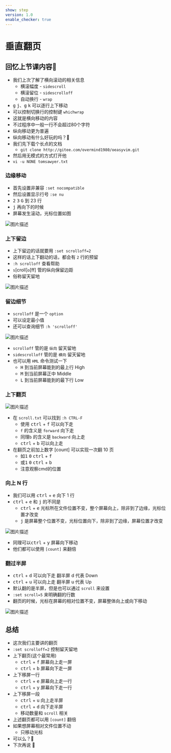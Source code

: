 ```yaml
---
show: step
version: 1.0
enable_checker: true
---
```


# 垂直翻页

## 回忆上节课内容🤔

- 我们上次了解了横向滚动的相关信息
	- 横滚幅度 - `sidescroll`
	- 横滚留位 - `sidescrolloff`
	- 自动换行 - `wrap`
- <kbd>g</kbd> <kbd>j</kbd>、<kbd>g</kbd> <kbd>k</kbd> 可以逐行上下移动
- 可以控制切换行的控制键 `whichwrap`
- 这就是横向移动的内容
- 不过程序中一般一行不会超过80个字符
- 纵向移动更为普遍
- 纵向移动有什么好玩的吗？🤔
- 我们先下载个长点的文档
  - `git clone http://gitee.com/overmind1980/oeasyvim.git`
- 然后用无模式的方式打开他
- `vi -u NONE tomsawyer.txt`

### 边缘移动

- 首先设置非兼容 `:set nocompatible`
- 然后设置显示行号 `:se nu`
-  <kbd>2</kbd> <kbd>3</kbd> <kbd>G</kbd> 到 23 行
- <kbd>j</kbd> 再向下的时候
- 屏幕发生滚动，光标位置如图

![图片描述](https://doc.shiyanlou.com/courses/uid1190679-20201001-1601560524243)

### 上下留边

- 上下留边的话就要用 `:set scrolloff=2`
- 这样的话上下翻动的话，都会有 `2` 行的预留
- `:h scrolloff` 查看帮助
- `s`[croll]`o`[ff] 管的纵向保留边距
- 俗称留天留地

![图片描述](https://doc.shiyanlou.com/courses/uid1190679-20201001-1601560942872)

### 留边细节

- `scrolloff` 是一个 `option`
- 可以设定最小值
- 还可以查询细节 `:h 'scrolloff'`

![图片描述](https://doc.shiyanlou.com/courses/uid1190679-20210709-1625794746424)

- `scrolloff` 管的是 `纵向` 留天留地
- `sidescrolloff` 管的是 `横向` 留天留地
- 也可以用 `HML` 命令测试一下
	- <kbd>H</kbd> 到当前屏幕能到的最上行 High
	- <kbd>M</kbd> 到当前屏幕正中 Middle
	- <kbd>L</kbd> 到当前屏幕能到的最下行 Low
 
### 上下翻页

![图片描述](https://doc.shiyanlou.com/courses/uid1190679-20201002-1601631356061)

- 在 `scroll.txt` 可以找到 `:h CTRL-F`
	- 使用 <kbd>ctrl</kbd> + <kbd>f</kbd> 可以向下走
	- `f` 的含义是 `forward` 向下走
	- 同理`b` 的含义是 `backward` 向上走
	- <kbd>ctrl</kbd> + <kbd>b</kbd> 可以向上走
- 在翻页之前加上数字 [count] 可以实现一次翻 10 页
	- 如<kbd>1</kbd> <kbd>0</kbd> <kbd>ctrl</kbd> + <kbd>f</kbd>
	- 或<kbd>1</kbd> <kbd>0</kbd> <kbd>ctrl</kbd> + <kbd>b</kbd>
	- 注意观察cmd的位置

### 向上 N 行

- 我们可以用 <kbd>ctrl</kbd> + <kbd>e</kbd> 向下 1 行
- <kbd>ctrl</kbd> + <kbd>e</kbd> 和 <kbd>j</kbd> 的不同是
  - <kbd>ctrl</kbd> + <kbd>e</kbd> 光标所在文件位置不变，整个屏幕向上，除非到了边缘，光标位置才改变
  - <kbd>j</kbd> 是屏幕整个位置不变，光标位置向下，除非到了边缘，屏幕位置才改变

![图片描述](https://doc.shiyanlou.com/courses/uid1190679-20201002-1601631968782)

- 同理可以<kbd>ctrl</kbd> + <kbd>y</kbd> 屏幕向下移动
- 他们都可以使用 `[count]` 来翻倍

### 翻过半屏

- <kbd>ctrl</kbd> + <kbd>d</kbd> 可以向下走 翻半屏 d 代表 Down
- <kbd>ctrl</kbd> + <kbd>u</kbd> 可以向上走 翻半屏 u 代表 Up
- 默认翻的是半屏，但是也可以通过 `scroll` 来设置
- `:set scroll=5` 来明确翻的行数
- 翻页的时候，光标在屏幕的相对位置不变，屏幕整体向上或向下移动

![图片描述](https://doc.shiyanlou.com/courses/uid1190679-20210705-1625460669366)

## 总结

- 这次我们主要讲的翻页
- `:set scrolloff=2` 控制留天留地
- 上下翻页(这个最常用)
  - <kbd>ctrl</kbd> + <kbd>f</kbd> 屏幕向上走一屏
  - <kbd>ctrl</kbd> + <kbd>b</kbd> 屏幕向下走一屏
- 上下移屏一行
  - <kbd>ctrl</kbd> + <kbd>e</kbd> 屏幕向上走一行
  - <kbd>ctrl</kbd> + <kbd>y</kbd> 屏幕向下走一行
- 上下移屏一段
  - <kbd>ctrl</kbd> + <kbd>u</kbd> 向上走半屏
  - <kbd>ctrl</kbd> + <kbd>d</kbd> 向下走半屏
  - 移动数量和 `scroll` 相关
- 上述翻页都可以用 `[count]` 翻倍
- 如果想屏幕相对文件位置不动
	- 只移动光标
- 可以么？🤔
- 下次再说 👋
